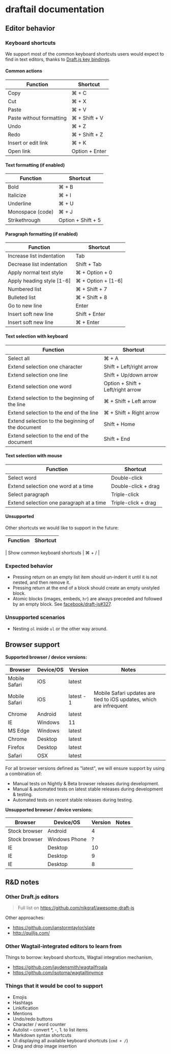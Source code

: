 draftail documentation
======================

## Editor behavior

### Keyboard shortcuts

We support most of the common keyboard shortcuts users would expect to find in text editors, thanks to [Draft.js key bindings](https://facebook.github.io/draft-js/docs/advanced-topics-key-bindings.html).

#### Common actions

| Function | Shortcut |
|----------|----------|
| Copy | ⌘ + C |
| Cut | ⌘ + X |
| Paste | ⌘ + V |
| Paste without formatting | ⌘ + Shift + V |
| Undo | ⌘ + Z |
| Redo | ⌘ + Shift + Z |
| Insert or edit link | ⌘ + K |
| Open link | Option + Enter |

#### Text formatting (if enabled)

| Function | Shortcut |
|----------|----------|
| Bold | ⌘ + B |
| Italicize | ⌘ + I |
| Underline | ⌘ + U |
| Monospace (code) | ⌘ + J |
| Strikethrough | Option + Shift + 5 |

#### Paragraph formatting (if enabled)

| Function | Shortcut |
|----------|----------|
| Increase list indentation | Tab  |
| Decrease list indentation | Shift + Tab |
| Apply normal text style | ⌘ + Option + 0 |
| Apply heading style [1-6] | ⌘ + Option + [1-6] |
| Numbered list | ⌘ + Shift + 7 |
| Bulleted list | ⌘ + Shift + 8 |
| Go to new line | Enter  |
| Insert soft new line | Shift + Enter |
| Insert soft new line | ⌘ + Enter |

#### Text selection with keyboard

| Function | Shortcut |
|----------|----------|
| Select all | ⌘ + A |
| Extend selection one character | Shift + Left/right arrow |
| Extend selection one line | Shift + Up/down arrow |
| Extend selection one word | Option + Shift + Left/right arrow |
| Extend selection to the beginning of the line | ⌘ + Shift + Left arrow |
| Extend selection to the end of the line | ⌘ + Shift + Right arrow |
| Extend selection to the beginning of the document | Shift + Home |
| Extend selection to the end of the document | Shift + End |

#### Text selection with mouse

| Function | Shortcut |
|----------|----------|
| Select word | Double-click |
| Extend selection one word at a time | Double-click + drag |
| Select paragraph | Triple-click |
| Extend selection one paragraph at a time | Triple-click + drag |

#### Unsupported

Other shortcuts we would like to support in the future:

| Function | Shortcut |
|----------|----------|

| Show common keyboard shortcuts | ⌘ + / |

### Expected behavior

- Pressing return on an empty list item should un-indent it until it is not nested, and then remove it.
- Pressing return at the end of a block should create an empty unstyled block.
- Atomic blocks (images, embeds, `hr`) are always preceded and followed by an empty block. See [facebook/draft-js#327](https://github.com/facebook/draft-js/issues/327).

### Unsupported scenarios

- Nesting `ol` inside `ul` or the other way around.

## Browser support

**Supported browser / device versions:**

| Browser | Device/OS | Version | Notes |
|---------|-----------|---------|-------|
| Mobile Safari | iOS | latest ||
| Mobile Safari | iOS | latest - 1 | Mobile Safari updates are tied to iOS updates, which are infrequent |
| Chrome | Android | latest ||
| IE | Windows | 11 ||
| MS Edge | Windows | latest ||
| Chrome | Desktop | latest ||
| Firefox | Desktop | latest ||
| Safari | OSX | latest ||

For all browser versions defined as "latest", we will ensure support by using a combination of:

- Manual tests on Nightly & Beta browser releases during development.
- Manual & automated tests on latest stable releases during development & testing.
- Automated tests on recent stable releases during testing.

**Unsupported browser / device versions:**

| Browser | Device/OS | Version | Notes |
|---------|-----------|---------|-------|
| Stock browser | Android | 4 |  |
| Stock browser | Windows Phone | ? |  |
| IE | Desktop | 10 |  |
| IE | Desktop | 9 |  |
| IE | Desktop | 8 |  |

## R&D notes

### Other Draft.js editors

> Full list on https://github.com/nikgraf/awesome-draft-js

Other approaches:

- https://github.com/ianstormtaylor/slate
- http://quilljs.com/

### Other Wagtail-integrated editors to learn from

Things to borrow: keyboard shortcuts, Wagtail integration mechanism,

- https://github.com/jaydensmith/wagtailfroala
- https://github.com/isotoma/wagtailtinymce

### Things that it would be cool to support

- Emojis
- Hashtags
- Linkification
- Mentions
- Undo/redo buttons
- Character / word counter
- Autolist – convert *, -, 1. to list items
- Markdown syntax shortcuts
- UI displaying all available keyboard shortcuts (`cmd + /`)
- Drag and drop image insertion
